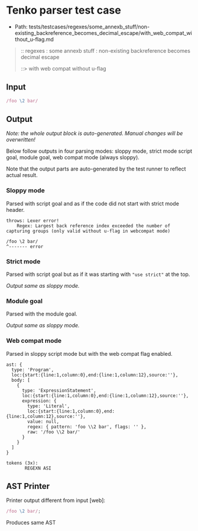 # Tenko parser test case

- Path: tests/testcases/regexes/some_annexb_stuff/non-existing_backreference_becomes_decimal_escape/with_web_compat_without_u-flag.md

> :: regexes : some annexb stuff : non-existing backreference becomes decimal escape
>
> ::> with web compat without u-flag

## Input

`````js
/foo \2 bar/
`````

## Output

_Note: the whole output block is auto-generated. Manual changes will be overwritten!_

Below follow outputs in four parsing modes: sloppy mode, strict mode script goal, module goal, web compat mode (always sloppy).

Note that the output parts are auto-generated by the test runner to reflect actual result.

### Sloppy mode

Parsed with script goal and as if the code did not start with strict mode header.

`````
throws: Lexer error!
    Regex: Largest back reference index exceeded the number of capturing groups (only valid without u-flag in webcompat mode)

/foo \2 bar/
^------- error
`````

### Strict mode

Parsed with script goal but as if it was starting with `"use strict"` at the top.

_Output same as sloppy mode._

### Module goal

Parsed with the module goal.

_Output same as sloppy mode._

### Web compat mode

Parsed in sloppy script mode but with the web compat flag enabled.

`````
ast: {
  type: 'Program',
  loc:{start:{line:1,column:0},end:{line:1,column:12},source:''},
  body: [
    {
      type: 'ExpressionStatement',
      loc:{start:{line:1,column:0},end:{line:1,column:12},source:''},
      expression: {
        type: 'Literal',
        loc:{start:{line:1,column:0},end:{line:1,column:12},source:''},
        value: null,
        regex: { pattern: 'foo \\2 bar', flags: '' },
        raw: '/foo \\2 bar/'
      }
    }
  ]
}

tokens (3x):
       REGEXN ASI
`````


## AST Printer

Printer output different from input [web]:

````js
/foo \2 bar/;
````

Produces same AST

